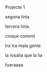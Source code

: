 Projecte 1

segona linia

tercera linia.


cinque commit


tra tra mala gente

la rosalia que la lia

fueraaaa

